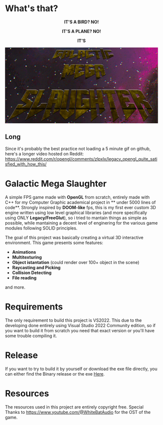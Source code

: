 # What's that?

**<p align="center">IT'S A BIRD? NO!</p>**
**<p align="center">IT'S A PLANE? NO!</p>**
**<p align="center">IT'S</p>**

<p align="center"><img src="/docs/gms.png" width="512" height="250"></p>

## Long
Since it's probably the best practice not loading a 5 minute gif on github, here's a longer video hosted on Reddit: https://www.reddit.com/r/opengl/comments/zlpxlx/legacy_opengl_quite_satisfied_with_how_this/

# Galactic Mega Slaughter

A simple FPS game made with **OpenGL** from scratch, entirely made with C++ for my Computer Graphic academical project in ** under 5000 lines of code**. Strongly inspired by **DOOM-like** fps, this is my first ever custom 3D engine written using low level graphical libraries (and more specifically using ONLY **Legacy/FreeGlut**), so i tried to mantain things as simple as possible, while mantaining a decent level of enginering for the various game modules following SOLID principles.

The goal of this project was basically creating a virtual 3D interactive environment. This game presents some features:

- **Animations**
- **Multitexturing**
- **Object istantation** (could render over 100+ object in the scene) 
- **Raycasting and Picking** 
- **Collision Detecting**
- **File reading**

and more.

# Requirements
The only requirement to build this project is VS2022. This due to the developing done entirely using Visual Studio 2022 Community edition, so if you want to build it from scratch you need that exact version or you'll have some trouble compiling it. 

# Release
If you want to try to build it by yourself or download the exe file directly, you can either find the Binary release or the exe [Here](https://github.com/Asynchronousx/Galactic-Mega-Slaughter/releases).

# Resources
The resources used in this project are entirely copyright free. Special Thanks to https://www.youtube.com/@WhiteBatAudio for the OST of the game.
